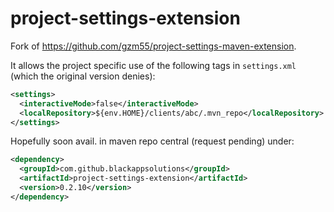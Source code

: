 # project-settings-extension

Fork of https://github.com/gzm55/project-settings-maven-extension.

It allows the project specific use of the following tags in `settings.xml` (which the original version denies): 
                                                                          
```xml
<settings>
  <interactiveMode>false</interactiveMode>
  <localRepository>${env.HOME}/clients/abc/.mvn_repo</localRepository>
</settings>
```

Hopefully soon avail. in maven repo central (request pending) under:
```xml
<dependency>
  <groupId>com.github.blackappsolutions</groupId>
  <artifactId>project-settings-extension</artifactId>
  <version>0.2.10</version>
</dependency>
```
